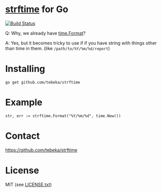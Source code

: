 # [strftime](http://strftime.org/) for Go

[![Build Status](https://travis-ci.org/tebeka/strftime.svg?branch=master)](https://travis-ci.org/tebeka/strftime)

Q: Why, we already have [time.Format](https://golang.org/pkg/time/#Time.Format)?

A: Yes, but it becomes tricky to use if if you have string with things other
than time in them. (like `/path/to/%Y/%m/%d/report`)


# Installing

    go get github.com/tebeka/strftime

# Example

    str, err := strftime.Format("%Y/%m/%d", time.Now())

# Contact
https://github.com/tebeka/strftime
    
# License
MIT (see [LICENSE.txt](LICENSE.txt))
